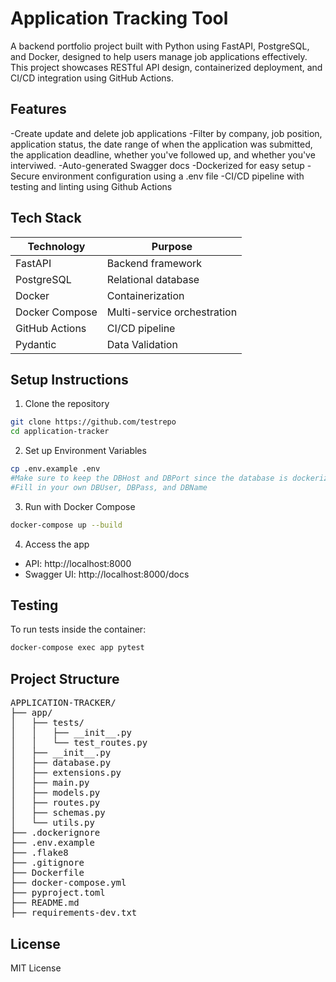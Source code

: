 # Application Tracking Tool
A backend portfolio project built with Python using FastAPI, PostgreSQL, and Docker, designed to help users manage job applications effectively. This project showcases RESTful API design, containerized deployment, and CI/CD integration using GitHub Actions.

## Features
-Create update and delete job applications
-Filter by company, job position, application status, the date range of when the application was submitted, the application deadline, whether you've followed up, and whether you've interviwed.
-Auto-generated Swagger docs
-Dockerized for easy setup
-Secure environment configuration using a .env file
-CI/CD pipeline with testing and linting using Github Actions


## Tech Stack
|Technology    |Purpose                    |
|--------------|---------------------------|
|FastAPI       |Backend framework          |
|PostgreSQL    |Relational database        |
|Docker        |Containerization           |
|Docker Compose|Multi-service orchestration|
|GitHub Actions|CI/CD pipeline             |
|Pydantic      |Data Validation            |

## Setup Instructions
1. Clone the repository
```bash
git clone https://github.com/testrepo
cd application-tracker
```

2. Set up Environment Variables
```bash
cp .env.example .env
#Make sure to keep the DBHost and DBPort since the database is dockerized.
#Fill in your own DBUser, DBPass, and DBName
``` 

3. Run with Docker Compose
```bash
docker-compose up --build
```

4. Access the app
- API: http://localhost:8000
- Swagger UI: http://localhost:8000/docs

## Testing
To run tests inside the container:
```bash
docker-compose exec app pytest
```

## Project Structure
<pre>
APPLICATION-TRACKER/
├── app/
│   ├── tests/
│   │   ├── __init__.py
│   │   └── test_routes.py
│   ├── __init__.py
│   ├── database.py
│   ├── extensions.py
│   ├── main.py
│   ├── models.py
│   ├── routes.py
│   ├── schemas.py
│   └── utils.py
├── .dockerignore
├── .env.example
├── .flake8
├── .gitignore
├── Dockerfile
├── docker-compose.yml
├── pyproject.toml
├── README.md
├── requirements-dev.txt
</pre>

## License
MIT License
